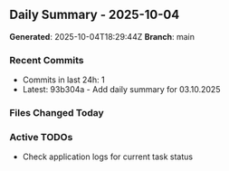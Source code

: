 ## Daily Summary - 2025-10-04

**Generated**: 2025-10-04T18:29:44Z
**Branch**: main


### Recent Commits
- Commits in last 24h: 1
- Latest: 93b304a - Add daily summary for 03.10.2025

### Files Changed Today

### Active TODOs
- Check application logs for current task status

